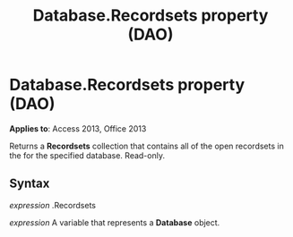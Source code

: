 ﻿---
title: Database.Recordsets property (DAO)
TOCTitle: Recordsets Property
ms:assetid: e2ee02bc-d53a-2bec-2c5b-227979b92332
ms:mtpsurl: https://msdn.microsoft.com/library/Ff835730(v=office.15)
ms:contentKeyID: 48548302
ms.date: 09/18/2015
mtps_version: v=office.15
---

# Database.Recordsets property (DAO)


**Applies to**: Access 2013, Office 2013

Returns a **Recordsets** collection that contains all of the open recordsets in the for the specified database. Read-only.

## Syntax

*expression* .Recordsets

*expression* A variable that represents a **Database** object.

